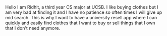 Hello I am Ridhit, a third year CS major at UCSB. I like buying clothes but I am very bad at finding it and I have no patience so often times I will give up mid search. This is why I want to have a university resell app where I can quickly and easily find clothes that I want to buy or sell things that I own that I don't need anymore.
